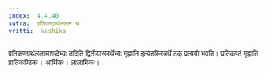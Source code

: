 ```yaml
---
index:  4.4.40
sutra:  प्रतिकण्ठार्थललामं च
vritti:  kashika 
---
```


प्रतिकण्ठार्थललामशब्देभ्यः तदिति द्वितीयासमर्थेभ्यः गृह्णाति इत्येतस्मिन्नर्थे ठक् प्रत्ययो भवति। प्रतिकण्ठं गृह्णाति प्रातिकण्ठिकः। आर्थिकः। लालामिकः।

